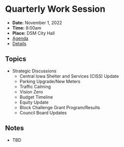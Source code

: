 # Quarterly Work Session

- **Date:** November 1, 2022
- **Time:** 8:00am
- **Place:** DSM City Hall
- [Agenda](https://councildocs.dsm.city/agendas/2022/20221101QuarterlyWorkSession.pdf)
- [Details](https://www.dsm.city/citycouncil_detail_T60_R2093.php)

## Topics

- Strategic Discussions
    - Central Iowa Shelter and Services (CISS) Update
    - Parking Upgrade/New Meters
    - Traffic Calming
    - Vision Zero
    - Budget Timeline
    - Equity Update
    - Block Challenge Grant Program/Results
    - Council Board Updates 

## Notes

- TBD
